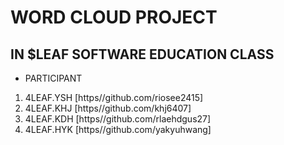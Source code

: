 # WORD CLOUD PROJECT

## IN \$LEAF SOFTWARE EDUCATION CLASS

- PARTICIPANT

1. 4LEAF.YSH
   [https//github.com/riosee2415]
2. 4LEAF.KHJ
   [https//github.com/khj6407]
3. 4LEAF.KDH
   [https//github.com/rlaehdgus27]
4. 4LEAF.HYK
   [https//github.com/yakyuhwang]
